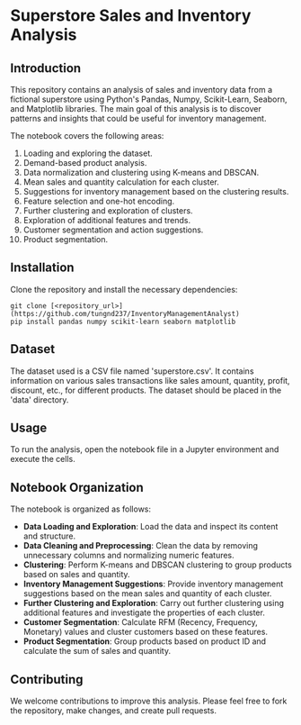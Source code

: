 # Superstore Sales and Inventory Analysis

## Introduction
This repository contains an analysis of sales and inventory data from a fictional superstore using Python's Pandas, Numpy, Scikit-Learn, Seaborn, and Matplotlib libraries. The main goal of this analysis is to discover patterns and insights that could be useful for inventory management.

The notebook covers the following areas:
1. Loading and exploring the dataset.
2. Demand-based product analysis.
3. Data normalization and clustering using K-means and DBSCAN.
4. Mean sales and quantity calculation for each cluster.
5. Suggestions for inventory management based on the clustering results.
6. Feature selection and one-hot encoding.
7. Further clustering and exploration of clusters.
8. Exploration of additional features and trends.
9. Customer segmentation and action suggestions.
10. Product segmentation.

## Installation

Clone the repository and install the necessary dependencies:

```
git clone [<repository_url>](https://github.com/tungnd237/InventoryManagementAnalyst)
pip install pandas numpy scikit-learn seaborn matplotlib
```

## Dataset

The dataset used is a CSV file named 'superstore.csv'. It contains information on various sales transactions like sales amount, quantity, profit, discount, etc., for different products. The dataset should be placed in the 'data' directory.

## Usage

To run the analysis, open the notebook file in a Jupyter environment and execute the cells.

## Notebook Organization

The notebook is organized as follows:
* **Data Loading and Exploration**: Load the data and inspect its content and structure.
* **Data Cleaning and Preprocessing**: Clean the data by removing unnecessary columns and normalizing numeric features.
* **Clustering**: Perform K-means and DBSCAN clustering to group products based on sales and quantity.
* **Inventory Management Suggestions**: Provide inventory management suggestions based on the mean sales and quantity of each cluster.
* **Further Clustering and Exploration**: Carry out further clustering using additional features and investigate the properties of each cluster.
* **Customer Segmentation**: Calculate RFM (Recency, Frequency, Monetary) values and cluster customers based on these features.
* **Product Segmentation**: Group products based on product ID and calculate the sum of sales and quantity.

## Contributing

We welcome contributions to improve this analysis. Please feel free to fork the repository, make changes, and create pull requests.


